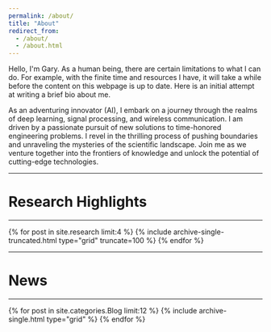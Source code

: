 ```yaml
---
permalink: /about/
title: "About"
redirect_from:
  - /about/
  - /about.html
---
```


Hello, I'm Gary. As a human being, there are certain limitations to what I can do. For example, with the finite time and resources I have, it will take a while before the content on this webpage is up to date. Here is an initial attempt at writing a brief bio about me.

As an adventuring innovator (AI), I embark on a journey through the realms of deep learning, signal processing, and wireless communication. I am driven by a passionate pursuit of new solutions to time-honored engineering problems. I revel in the thrilling process of pushing boundaries and unraveling the mysteries of the scientific landscape. Join me as we venture together into the frontiers of knowledge and unlock the potential of cutting-edge technologies.

<!--- [CV](/files/cv.pdf). --->

---
# Research Highlights
---
<div class="page__content ">
<div class="grid__wrapper">
{% for post in site.research limit:4 %}  
    {% include archive-single-truncated.html type="grid" truncate=100 %}
{% endfor %}
</div>
</div>

---
# News
---
<div class="page__content ">
<div class="grid__wrapper">
{% for post in site.categories.Blog limit:12 %}  
    {% include archive-single.html type="grid" %}
{% endfor %}
</div>
</div>
